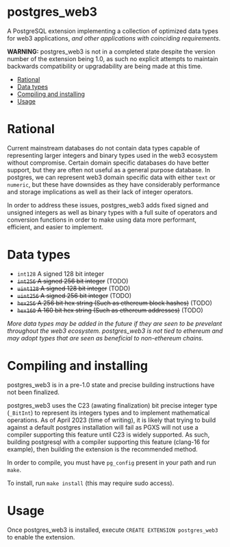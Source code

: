# postgres_web3

A PostgreSQL extension implementing a collection of optimized data types for web3 applications, _and other applications with coinciding requirements_.

**WARNING:** postgres_web3 is not in a completed state despite the version number of the extension being 1.0, as such no explicit attempts to maintain backwards compatibility or upgradability are being made at this time.

- [Rational](#rational)
- [Data types](#data-types)
- [Compiling and installing](#compiling-and-installing)
- [Usage](#usage)

# Rational

Current mainstream databases do not contain data types capable of representing larger integers and binary types used in the web3 ecosystem without compromise. Certain domain specific databases do have better support, but they are often not useful as a general purpose database. In postgres, we can represent web3 domain specific data with either `text` or `numeric`, but these have downsides as they have considerably performance and storage implications as well as their lack of integer operators.

In order to address these issues, postgres_web3 adds fixed signed and unsigned integers as well as binary types with a full suite of operators and conversion functions in order to make using data more performant, efficient, and easier to implement.

# Data types

- `int128` A signed 128 bit integer
- ~~`int256` A signed 256 bit integer~~ (TODO)
- ~~`uint128` A signed 128 bit integer~~ (TODO)
- ~~`uint256` A signed 256 bit integer~~ (TODO)
- ~~`hex256` A 256 bit hex string (Such as ethereum block hashes)~~ (TODO)
- ~~`hex160` A 160 bit hex string (Such as ethereum addresses)~~ (TODO)

_More data types may be added in the future if they are seen to be prevelant throughout the web3 ecosystem. postgres_web3 is not tied to ethereum and may adopt types that are seen as beneficial to non-ethereum chains._

# Compiling and installing

postgres_web3 is in a pre-1.0 state and precise building instructions have not been finalized.

postgres_web3 uses the C23 (awating finalization) bit precise integer type (`_BitInt`) to represent its integers types and to implement mathematical operations. As of April 2023 (time of writing), it is likely that trying to build against a default postgres installation will fail as PGXS will not use a compiler supporting this feature until C23 is widely supported. As such, building postgresql with a compiler supporting this feature (clang-16 for example), then building the extension is the recommended method.

In order to compile, you must have `pg_config` present in your path and run `make`.

To install, run `make install` (this may require sudo access).

# Usage

Once postgres_web3 is installed, execute `CREATE EXTENSION postgres_web3` to enable the extension.

